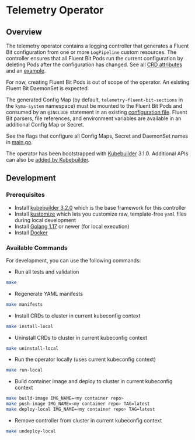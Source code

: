 # Telemetry Operator

## Overview

The telemetry operator contains a logging controller that generates a Fluent Bit configuration from one or more `LogPipeline` custom resources. The controller ensures that all Fluent Bit Pods run the current configuration by deleting Pods after the configuration has changed. See all [CRD attributes](api/v1alpha1/logpipeline_types.go) and an [example](config/samples/telemetry_v1alpha1_logpipeline.yaml).

For now, creating Fluent Bit Pods is out of scope of the operator. An existing Fluent Bit DaemonSet is expected.

The generated Config Map (by default, `telemetry-fluent-bit-sections` in the `kyma-system` namespace) must be mounted to the Fluent Bit Pods and consumed by an `@INCLUDE` statement in an existing [configuration file](https://docs.fluentbit.io/manual/administration/configuring-fluent-bit/classic-mode/configuration-file). Fluent Bit parsers, file references, and environment variables are available in an additional Config Map or Secret.

See the flags that configure all Config Maps, Secret and DaemonSet names in [main.go](main.go).

The operator has been bootstrapped with [Kubebuilder](https://github.com/kubernetes-sigs/kubebuilder) 3.1.0. Additional APIs can also be [added by Kubebuilder](https://book.kubebuilder.io/cronjob-tutorial/new-api.html).

## Development

### Prerequisites
- Install [kubebuilder 3.2.0](https://github.com/kubernetes-sigs/kubebuilder) which is the base framework for this controller
- Install [kustomize](https://github.com/kubernetes-sigs/kustomize) which lets you customize raw, template-free `yaml` files during local development
- Install [Golang 1.17](https://golang.org/dl/) or newer (for local execution)
- Install [Docker](https://www.docker.com/get-started)

### Available Commands

For development, you can use the following commands:

- Run all tests and validation

```bash
make
```

- Regenerate YAML manifests

```bash
make manifests
```

- Install CRDs to cluster in current kubeconfig context

```bash
make install-local
```

- Uninstall CRDs to cluster in current kubeconfig context

```bash
make uninstall-local
```

- Run the operator locally (uses current kubeconfig context)

```bash
make run-local
```

- Build container image and deploy to cluster in current kubeconfig context

```bash
make build-image IMG_NAME=<my container repo>
make push-image IMG_NAME=<my container repo> TAG=latest
make deploy-local IMG_NAME=<my container repo> TAG=latest
```

- Remove controller from cluster in current kubeconfig context

```bash
make undeploy-local
```

